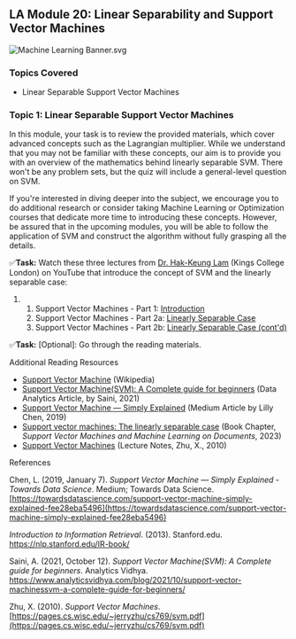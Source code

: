 LA Module 20: Linear Separability and Support Vector Machines
-------------------------------------------------------------

![Machine Learning Banner.svg](https://wustl-catalog.instructure.com/courses/254/files/25267/download)

### Topics Covered

*   Linear Separable Support Vector Machines

### Topic 1: Linear Separable Support Vector Machines

In this module, your task is to review the provided materials, which cover advanced concepts such as the Lagrangian multiplier. While we understand that you may not be familiar with these concepts, our aim is to provide you with an overview of the mathematics behind linearly separable SVM. There won't be any problem sets, but the quiz will include a general-level question on SVM.

If you're interested in diving deeper into the subject, we encourage you to do additional research or consider taking Machine Learning or Optimization courses that dedicate more time to introducing these concepts. However, be assured that in the upcoming modules, you will be able to follow the application of SVM and construct the algorithm without fully grasping all the details.

✅**Task:** Watch these three lectures from [Dr. Hak-Keung Lam](https://www.kcl.ac.uk/people/hak-keung-lam) (Kings College London) on YouTube that introduce the concept of SVM and the linearly separable case:

1.  1.  Support Vector Machines - Part 1: [Introduction](https://www.youtube.com/watch?v=CQEAR4u5vhI&ab_channel=HKLam)
    2.  Support Vector Machines - Part 2a: [Linearly Separable Case](https://www.youtube.com/watch?v=xpWwM8PzfnY&ab_channel=HKLam)
    3.  Support Vector Machines - Part 2b: [Linearly Separable Case (cont'd)](https://www.youtube.com/watch?v=VYvn7m5HJbo&ab_channel=HKLam)

✅**Task:** \[Optional\]: Go through the reading materials.

Additional Reading Resources

*   [Support Vector Machine](https://en.wikipedia.org/wiki/Support_vector_machine) (Wikipedia)
*   [Support Vector Machine(SVM): A Complete guide for beginners](https://www.analyticsvidhya.com/blog/2021/10/support-vector-machinessvm-a-complete-guide-for-beginners/) (Data Analytics Article, by Saini, 2021)
*   [Support Vector Machine — Simply Explained](https://towardsdatascience.com/support-vector-machine-simply-explained-fee28eba5496) (Medium Article by Lilly Chen, 2019)
*   [Support vector machines: The linearly separable case](https://nlp.stanford.edu/IR-book/pdf/15svm.pdf) (Book Chapter, _Support Vector Machines and Machine Learning on Documents_, 2023)
*   [Support Vector Machines](https://pages.cs.wisc.edu/~jerryzhu/cs769/svm.pdf) (Lecture Notes, Zhu, X., 2010)

References

Chen, L. (2019, January 7). _Support Vector Machine — Simply Explained - Towards Data Science_. Medium; Towards Data Science. [https://towardsdatascience.com/support-vector-machine-simply-explained-fee28eba5496](https://towardsdatascience.com/support-vector-machine-simply-explained-fee28eba5496)

_Introduction to Information Retrieval_. (2013). Stanford.edu. https://nlp.stanford.edu/IR-book/

Saini, A. (2021, October 12). _Support Vector Machine(SVM): A Complete guide for beginners_. Analytics Vidhya. https://www.analyticsvidhya.com/blog/2021/10/support-vector-machinessvm-a-complete-guide-for-beginners/

Zhu, X. (2010). _Support Vector Machines_. [https://pages.cs.wisc.edu/~jerryzhu/cs769/svm.pdf](https://pages.cs.wisc.edu/~jerryzhu/cs769/svm.pdf)
